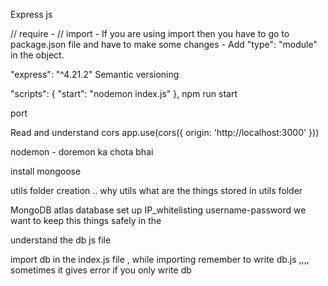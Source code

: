 Express js

// require  - 
// import  - If you are using import then you have to go to package.json file and have to make some changes - Add "type": "module"  in the object.

"express": "^4.21.2" 
Semantic versioning

  "scripts": {
    "start": "nodemon index.js"
  },
  npm run start


  port 


Read and understand cors
app.use(cors({
    origin: 'http://localhost:3000'
}))

nodemon - doremon ka chota bhai


install mongoose 

utils folder creation .. why utils what are the things stored in utils folder


MongoDB atlas database set up
IP_whitelisting 
username-password 
we want to keep this things safely in the 


understand the db js file 

import db in the index.js file , while importing remember to write db.js ,,,, sometimes it gives error if you only write db 

